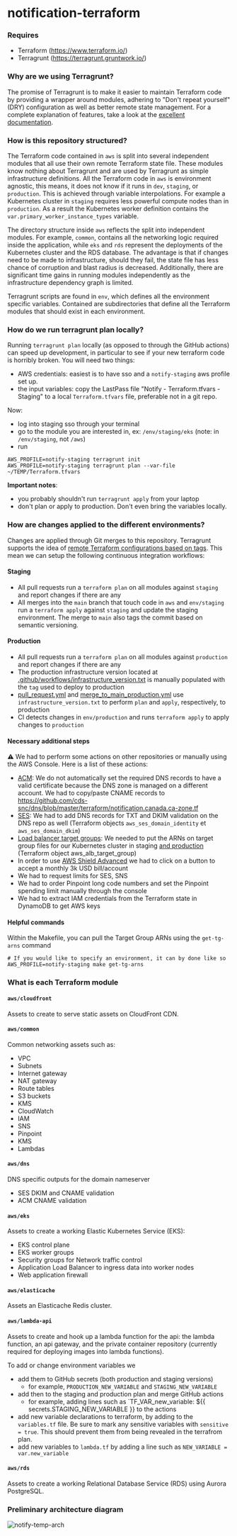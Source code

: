 # notification-terraform

### Requires
- Terraform (https://www.terraform.io/)
- Terragrunt (https://terragrunt.gruntwork.io/)

### Why are we using Terragrunt?
The promise of Terragrunt is to make it easier to maintain Terraform code by providing a wrapper around modules, adhering to "Don't repeat yourself" (DRY) configuration as well as better remote state management. For a complete explanation of features, take a look at the [excellent documentation](https://terragrunt.gruntwork.io/docs/#features).

### How is this repository structured?
The Terraform code contained in `aws` is split into several independent modules that all use their own remote Terraform state file. These modules know nothing about Terragrunt and are used by Terragrunt as simple infrastructure definitions. All the Terraform code in `aws` is environment agnostic, this means, it does not know if it runs in `dev`, `staging`, or `production`. This is achieved through variable interpolations. For example a Kubernetes cluster in `staging` requires less powerful compute nodes than in `production`. As a result the Kubernetes worker definition contains the `var.primary_worker_instance_types` variable.

The directory structure inside `aws` reflects the split into independent modules. For example, `common`, contains all the networking logic required inside the application, while `eks` and `rds` represent the deployments of the Kubernetes cluster and the RDS database. The advantage is that if changes need to be made to infrastructure, should they fail, the state file has less chance of corruption and blast radius is decreased. Additionally, there are significant time gains in running modules independently as the infrastructure dependency graph is limited.

Terragrunt scripts are found in `env`, which defines all the environment specific variables. Contained are subdirectories that define all the Terraform modules that should exist in each environment.

### How do we run terragrunt plan locally?

Running `terragrunt plan` locally (as opposed to through the GitHub actions) can speed up development, in particular to see if your new terraform code is horribly broken. You will need two things:
- AWS credentials: easiest is to have sso and a `notify-staging` aws profile set up.
- the input variables: copy the LastPass file "Notify - Terraform.tfvars - Staging" to a local `Terraform.tfvars` file, preferable not in a git repo.

Now:
- log into staging sso through your terminal
- go to the module you are interested in, ex: `/env/staging/eks` (note: in `/env/staging`, not `/aws`)
- run
```
AWS_PROFILE=notify-staging terragrunt init
AWS_PROFILE=notify-staging terragrunt plan --var-file ~/TEMP/Terraform.tfvars
```

**Important notes**:
- you probably shouldn't run `terragrunt apply` from your laptop
- don't plan or apply to production. Don't even bring the variables locally.

### How are changes applied to the different environments?
Changes are applied through Git merges to this repository. Terragrunt supports the idea of [remote Terraform configurations based on tags](https://terragrunt.gruntwork.io/docs/features/keep-your-terraform-code-dry/#remote-terraform-configurations). This mean we can setup the following continuous integration workflows:

#### Staging
- All pull requests run a `terraform plan` on all modules against `staging` and report changes if there are any
- All merges into the `main` branch that touch code in `aws` and `env/staging` run a `terraform apply` against `staging` and update the staging environment. The merge to `main` also tags the commit based on semantic versioning.

#### Production
- All pull requests run a `terraform plan` on all modules against `production` and report changes if there are any
- The production infrastructure version located at [.github/workflows/infrastructure_version.txt](`.github/workflows/infrastructure_version.txt`) is manually populated with the `tag` used to deploy to production
- [pull_request.yml](`.github/workflows/pull_request.yml`) and [merge_to_main_production.yml](`.github/workflows/merge_to_main_production.yml`) use `infrastructure_version.txt` to perform `plan` and `apply`, respectively, to production
- CI detects changes in `env/production` and runs `terraform apply` to apply changes to `production`

#### Necessary additional steps
⚠️ We had to perform some actions on other repositories or manually using the AWS Console. Here is a list of these actions:

- [ACM](https://github.com/cds-snc/notification-terraform/blob/main/aws/dns/acm.tf): We do not automatically set the required DNS records to have a valid certificate because the DNS zone is managed on a different account. We had to copy/paste CNAME records to https://github.com/cds-snc/dns/blob/master/terraform/notification.canada.ca-zone.tf 
- [SES](https://github.com/cds-snc/notification-terraform/blob/main/aws/dns/ses.tf): We had to add DNS records for TXT and DKIM validation on the DNS repo as well (Terraform objects `aws_ses_domain_identity` et `aws_ses_domain_dkim`)
- [Load balancer target groups](https://github.com/cds-snc/notification-terraform/blob/main/aws/eks/alb.tf): We needed to put the ARNs on target group files for our Kubernetes cluster in staging [and production](https://github.com/cds-snc/notification-manifests/tree/main/env/production) (Terraform object aws_alb_target_group)
- In order to use [AWS Shield Advanced](https://aws.amazon.com/shield/) we had to click on a button to accept a monthly 3k USD bill/account
- We had to request limits for SES, SNS
- We had to order Pinpoint long code numbers and set the Pinpoint spending limit manually through the console
- We had to extract IAM credentials from the Terraform state in DynamoDB to get AWS keys

#### Helpful commands

Within the Makefile, you can pull the Target Group ARNs using the `get-tg-arns` command

```
# If you would like to specify an environment, it can by done like so
AWS_PROFILE=notify-staging make get-tg-arns
```

### What is each Terraform module

#### `aws/cloudfront`
Assets to create to serve static assets on CloudFront CDN.

#### `aws/common`
Common networking assets such as:
- VPC 
- Subnets 
- Internet gateway
- NAT gateway
- Route tables
- S3 buckets
- KMS
- CloudWatch
- IAM
- SNS
- Pinpoint
- KMS
- Lambdas

#### `aws/dns`
DNS specific outputs for the domain nameserver
- SES DKIM and CNAME validation
- ACM CNAME validation

#### `aws/eks`
Assets to create a working Elastic Kubernetes Service (EKS):
- EKS control plane
- EKS worker groups
- Security groups for Network traffic control
- Application Load Balancer to ingress data into worker nodes
- Web application firewall

#### `aws/elasticache`
Assets an Elasticache Redis cluster.

#### `aws/lambda-api`
Assets to create and hook up a lambda function for the api:  the lambda function, an api gateway, and the private container repository (currently required for deploying images into lambda functions).

To add or change environment variables we 
- add them to GitHub secrets (both production and staging versions)
  - for example, `PRODUCTION_NEW_VARIABLE` and `STAGING_NEW_VARIABLE`
- add then to the staging and production plan and merge GitHub actions
  -  for example, adding lines such as `TF_VAR_new_variable: ${{ secrets.STAGING_NEW_VARIABLE }} to the actions
- add new variable declarations to terraform, by adding to the `variables.tf` file. Be sure to mark any sensitive variables with `sensitive = true`. This should prevent them from being revealed in the terrafrom plan.
- add new variables to `lambda.tf` by adding a line such as `NEW_VARIABLE = var.new_variable`

#### `aws/rds`
Assets to create a working Relational Database Service (RDS) using Aurora PostgreSQL.

### Preliminary architecture diagram
![notify-temp-arch](https://user-images.githubusercontent.com/867334/98271915-7083ba00-1f5e-11eb-82e1-30b188c4dfb9.png)
